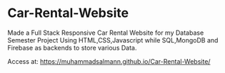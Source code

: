 # Car-Rental-Website

Made a Full Stack Responsive Car Rental Website for my Database Semester Project Using HTML,CSS,Javascript while SQL,MongoDB and Firebase as backends to store various Data.

Access at: https://muhammadsalmann.github.io/Car-Rental-Website/
